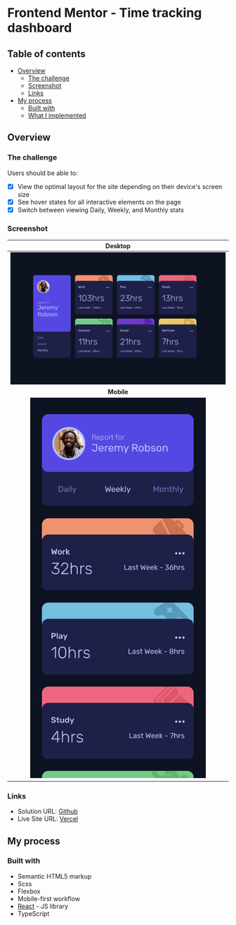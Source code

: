 # Frontend Mentor - Time tracking dashboard

## Table of contents

- [Overview](#overview)
  - [The challenge](#the-challenge)
  - [Screenshot](#screenshot)
  - [Links](#links)
- [My process](#my-process)
  - [Built with](#built-with)
  - [What I implemented](#what-i-implemented)

## Overview

### The challenge

Users should be able to:

- [x] View the optimal layout for the site depending on their device's screen size
- [x] See hover states for all interactive elements on the page
- [x] Switch between viewing Daily, Weekly, and Monthly stats

### Screenshot

|                            Desktop                            |
| :-----------------------------------------------------------: |
|                     ![](./screenshot.png)                     |
|                          **Mobile**                           |
| <img src="./screenshot-mobile.png" alt="mobile" width="400"/> |

### Links

- Solution URL: [Github](https://github.com/rylanzhou/frontend-mentor-time-tracking-dashboard)
- Live Site URL: [Vercel](https://frontend-mentor-time-tracking-dashboard-ivory.vercel.app/)

## My process

### Built with

- Semantic HTML5 markup
- Scss
- Flexbox
- Mobile-first workflow
- [React](https://reactjs.org/) - JS library
- TypeScript
